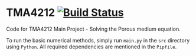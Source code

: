 # TMA4212 [![Build Status](https://travis-ci.org/ggjersund/python-cheatsheet.svg?branch=master)](https://travis-ci.org/ggjersund/python-cheatsheet)
Code for TMA4212 Main Project - Solving the Porous medium equation.

To run the basic numerical methods, simply run `main.py` in the `src` directory using `Python`.
All required dependencies are mentioned in the `Pipfile`.
